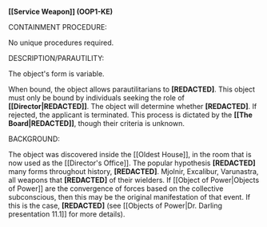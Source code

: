 **[[Service Weapon]] (OOP1-KE)**  
  
CONTAINMENT PROCEDURE:  
  
No unique procedures required.  
  
DESCRIPTION/PARAUTILITY:  
  
The object's form is variable.  
  
When bound, the object allows parautilitarians to **\[REDACTED]**. This object must only be bound by individuals seeking the role of **[[Director|REDACTED]]**. The object will determine whether **\[REDACTED]**. If rejected, the applicant is terminated. This process is dictated by the **[[The Board|REDACTED]]**, though their criteria is unknown.  
  
BACKGROUND:  
  
The object was discovered inside the [[Oldest House]], in the room that is now used as the [[Director's Office]]. The popular hypothesis **\[REDACTED]** many forms throughout history, **\[REDACTED]**. Mjolnir, Excalibur, Varunastra, all weapons that **\[REDACTED]** of their wielders. If [[Object of Power|Objects of Power]] are the convergence of forces based on the collective subconscious, then this may be the original manifestation of that event. If this is the case, **\[REDACTED]** (see [[Objects of Power|Dr. Darling presentation 11.1]] for more details).